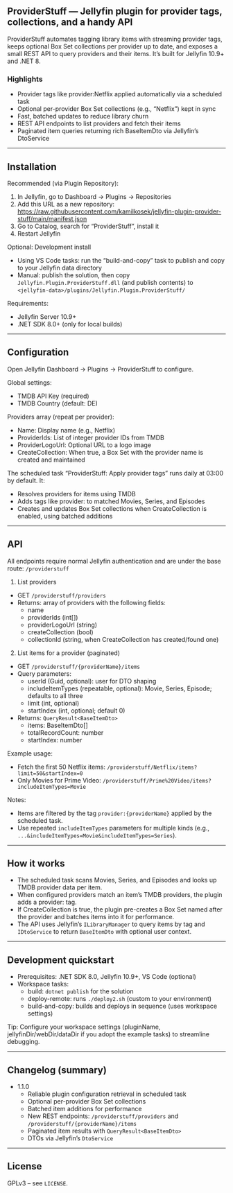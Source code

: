 ## ProviderStuff — Jellyfin plugin for provider tags, collections, and a handy API

ProviderStuff automates tagging library items with streaming provider tags, keeps optional Box Set collections per provider up to date, and exposes a small REST API to query providers and their items. It’s built for Jellyfin 10.9+ and .NET 8.

### Highlights

- Provider tags like provider:Netflix applied automatically via a scheduled task
- Optional per-provider Box Set collections (e.g., “Netflix”) kept in sync
- Fast, batched updates to reduce library churn
- REST API endpoints to list providers and fetch their items
- Paginated item queries returning rich BaseItemDto via Jellyfin’s DtoService

---

## Installation

Recommended (via Plugin Repository):
1. In Jellyfin, go to Dashboard → Plugins → Repositories
2. Add this URL as a new repository:
    https://raw.githubusercontent.com/kamilkosek/jellyfin-plugin-provider-stuff/main/manifest.json
3. Go to Catalog, search for “ProviderStuff”, install it
4. Restart Jellyfin

Optional: Development install
- Using VS Code tasks: run the “build-and-copy” task to publish and copy to your Jellyfin data directory
- Manual: publish the solution, then copy `Jellyfin.Plugin.ProviderStuff.dll` (and publish contents) to `<jellyfin-data>/plugins/Jellyfin.Plugin.ProviderStuff/`

Requirements:
- Jellyfin Server 10.9+
- .NET SDK 8.0+ (only for local builds)

---

## Configuration

Open Jellyfin Dashboard → Plugins → ProviderStuff to configure.

Global settings:
- TMDB API Key (required)
- TMDB Country (default: DE)

Providers array (repeat per provider):
- Name: Display name (e.g., Netflix)
- ProviderIds: List of integer provider IDs from TMDB
- ProviderLogoUrl: Optional URL to a logo image
- CreateCollection: When true, a Box Set with the provider name is created and maintained

The scheduled task “ProviderStuff: Apply provider tags” runs daily at 03:00 by default. It:
- Resolves providers for items using TMDB
- Adds tags like provider:<name> to matched Movies, Series, and Episodes
- Creates and updates Box Set collections when CreateCollection is enabled, using batched additions

---

## API

All endpoints require normal Jellyfin authentication and are under the base route: `/providerstuff`

1) List providers
- GET `/providerstuff/providers`
- Returns: array of providers with the following fields:
    - name
    - providerIds (int[])
    - providerLogoUrl (string)
    - createCollection (bool)
    - collectionId (string, when CreateCollection has created/found one)

2) List items for a provider (paginated)
- GET `/providerstuff/{providerName}/items`
- Query parameters:
    - userId (Guid, optional): user for DTO shaping
    - includeItemTypes (repeatable, optional): Movie, Series, Episode; defaults to all three
    - limit (int, optional)
    - startIndex (int, optional; default 0)
- Returns: `QueryResult<BaseItemDto>`
    - items: BaseItemDto[]
    - totalRecordCount: number
    - startIndex: number

Example usage:
- Fetch the first 50 Netflix items: `/providerstuff/Netflix/items?limit=50&startIndex=0`
- Only Movies for Prime Video: `/providerstuff/Prime%20Video/items?includeItemTypes=Movie`

Notes:
- Items are filtered by the tag `provider:{providerName}` applied by the scheduled task.
- Use repeated `includeItemTypes` parameters for multiple kinds (e.g., `...&includeItemTypes=Movie&includeItemTypes=Series`).

---

## How it works

- The scheduled task scans Movies, Series, and Episodes and looks up TMDB provider data per item.
- When configured providers match an item’s TMDB providers, the plugin adds a provider:<name> tag.
- If CreateCollection is true, the plugin pre-creates a Box Set named after the provider and batches items into it for performance.
- The API uses Jellyfin’s `ILibraryManager` to query items by tag and `IDtoService` to return `BaseItemDto` with optional user context.

---

## Development quickstart

- Prerequisites: .NET SDK 8.0, Jellyfin 10.9+, VS Code (optional)
- Workspace tasks:
    - build: `dotnet publish` for the solution
    - deploy-remote: runs `./deploy2.sh` (custom to your environment)
    - build-and-copy: builds and deploys in sequence (uses workspace settings)

Tip: Configure your workspace settings (pluginName, jellyfinDir/webDir/dataDir if you adopt the example tasks) to streamline debugging.

---

## Changelog (summary)

- 1.1.0
    - Reliable plugin configuration retrieval in scheduled task
    - Optional per-provider Box Set collections
    - Batched item additions for performance
    - New REST endpoints: `/providerstuff/providers` and `/providerstuff/{providerName}/items`
    - Paginated item results with `QueryResult<BaseItemDto>`
    - DTOs via Jellyfin’s `DtoService`

---

## License

GPLv3 – see `LICENSE`.
